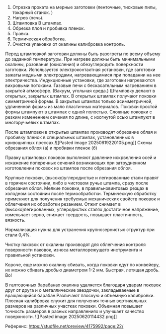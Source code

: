 1. Отрезка проката на мерные заготовки (ленточные, тисковые пилы,  токарный станок. )
2. Нагрев (печь). 
3. Штамповка В штампах. 
4. Обрезка плоя и пробивка пленок. 
5. Правка. 
6. Термическая обработка. 
7. Очистка упаковки от окалины калибровка контроль.

Перед штамповкой заготовки должны быть разогреты по всему объему до заданной температуры. При нагреве должны быть минимальными окалины, розования (окисления) и обезуглеродить поверхности заготовки.
Используется электроконтактная установки, где заготовки зажаты медными электродами, нагревающимися при попадании на нее электричества. 
Индукционные установки, где заготовки нагреваются вихровыми потоками.
Газовые печи с бескасательным нагреванием в закрытой атмосфере. (Вакуум, угольная среда.)
Штамповку делают в открытых, закрытых штампах. В открытых штампах получают поковки симметричной формы. В закрытых штампах только асимметричной, удлиненной формы из мало пластичных материалов. Поковки простой формы штампуют в штампах с одной полостью. Сложные поковки с резким изменением сечения по длине, с изогнутой осью штампуют в многоручьевых штампах.

После штамповки в открытых штампах производят обрезание облая и пробивку пленок в специальных штампах, установленных в кривошипных прессах.![[Pasted image 20250619220105.png]] Схемы обрезания облоя (а) и пробивки пленок (б)

Правку штамповых поковок выполняют давление искрвеления осей и искажение поперечных сечений возникающих при затрудненном изготовлении поковок из штампов после обрезания облоя.

Крупные поковки, (высоко)углеродистые и легированные стали правят в горячем состоянии, либо в чистовом ручье штампа, сразу после обрезания облоя. Мелкие поковки, в правильновинтовых резцах в холодном состоянии после термообработки.
Термическую обработку применяют для получения требуемых механических свойств поковок и облегчения их обработки резанием.
Отжиг снимает в (высоко)легированных, углеродистых сталях достаточное напряжение, измельчает зерно, снижает твердость, повышает пластичность, вязкость.

Нормализация нужна для устранения крупнозернистых структур при стали 0,4%.

Чистку паковок от окалины производят для облегчения контроля поверхности паковок, износа металлорежущего инструмента и правильной установки.

Короче, еще можно окалину сбивать, когда поковки едут по конвейеру, их можно сбивать дробью диаметром 1-2 мм. Быстрая, летящая дробь. Во!

В галтовочных барабанах окалина удаляется благодаря ударам поковок друг от друга и о металлические звездочки, закладываемые в вращающийся барабан.Различают плоскую и объемную калибровки.
Плоская калибровка служит для получения точных вертикальных размеров на различных участках поковки. Объемная повышает точность размеров в разных направлениях и улучшает качество поверхности.
![[Pasted image 20250620114432.png]]

Референс: https://studfile.net/preview/4175992/page:22/